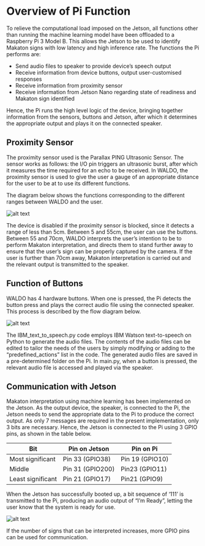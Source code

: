 Overview of Pi Function
=======================

To relieve the computational load imposed on the Jetson, all functions other than running the machine learning model have been offloaded to a Raspberry Pi 3 Model B. This allows the Jetson to be used to identify Makaton signs with low latency and high inference rate. The functions the Pi performs are:

* Send audio files to speaker to provide device’s speech output
* Receive information from device buttons, output user-customised responses
* Receive information from proximity sensor
* Receive information from Jetson Nano regarding state of readiness and Makaton sign identified

Hence, the Pi runs the high level logic of the device, bringing together information from the sensors, buttons and Jetson, after which it determines the appropriate output and plays it on the connected speaker.

Proximity Sensor
---------------

The proximity sensor used is the Parallax PING Ultrasonic Sensor. The sensor works as follows: the I/O pin triggers an ultrasonic burst, after which it measures the time required for an echo to be received. In WALDO, the proximity sensor is used to give the user a gauge of an appropriate distance for the user to be at to use its different functions.

The diagram below shows the functions corresponding to the different ranges between WALDO and the user.

![alt text](https://github.com/patrickjohncyh/ibm-waldo/blob/master/Test%20folder/sensor_ranges.png "Pi function at different ranges from ultrasonic sensor")

The device is disabled if the proximity sensor is blocked, since it detects a range of less than 5cm. Between 5 and 55cm, the user can use the buttons. Between 55 and 70cm, WALDO interprets the user’s intention to be to perform Makaton interpretation, and directs them to stand further away to ensure that the user’s sign can be properly captured by the camera. If the user is further than 70cm away, Makaton interpretation is carried out and the relevant output is transmitted to the speaker.

Function of Buttons
-------------------

WALDO has 4 hardware buttons. When one is pressed, the Pi detects the button press and plays the correct audio file using the connected speaker. This process is described by the flow diagram below.

![alt text](https://github.com/patrickjohncyh/ibm-waldo/blob/master/Test%20folder/audio_flow.png "Logic flow diagram for audio output from Pi")

The IBM_text_to_speech.py code employs IBM Watson text-to-speech on Python to generate the audio files. The contents of the audio files can be edited to tailor the needs of the users by simply modifying or adding to the “predefined_actions” list in the code. The generated audio files are saved in a pre-determined folder on the Pi. In main.py, when a button is pressed, the relevant audio file is accessed and played via the speaker.

Communication with Jetson
-------------------------

Makaton interpretation using machine learning has been implemented on the Jetson. As the output device, the speaker, is connected to the Pi, the Jetson needs to send the appropriate data to the Pi to produce the correct output. As only 7 messages are required in the present implementation, only 3 bits are necessary. Hence, the Jetson is connected to the Pi using 3 GPIO pins, as shown in the table below.

|**Bit**|**Pin on Jetson**|**Pin on Pi**|
|-------|-----------------|-------------|
|Most significant|Pin 33 (GPIO38)|Pin 19 (GPIO10)|
|Middle|Pin 31 (GPIO200)|Pin23 (GPIO11)|
|Least significant|Pin 21 (GPIO17)|Pin21 (GPIO9)|

When the Jetson has successfully booted up, a bit sequence of ‘111’ is transmitted to the Pi, producing an audio output of “I’m Ready”, letting the user know that the system is ready for use.

![alt text](https://github.com/patrickjohncyh/ibm-waldo/blob/master/Test%20folder/jetson_to_pi.png "Pin connection between Jetson and Pi")

If the number of signs that can be interpreted increases, more GPIO pins can be used for communication.
